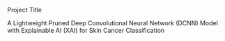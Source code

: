 Project Title

A Lightweight Pruned Deep Convolutional Neural Network (DCNN) Model with Explainable AI (XAI) for Skin Cancer Classification

